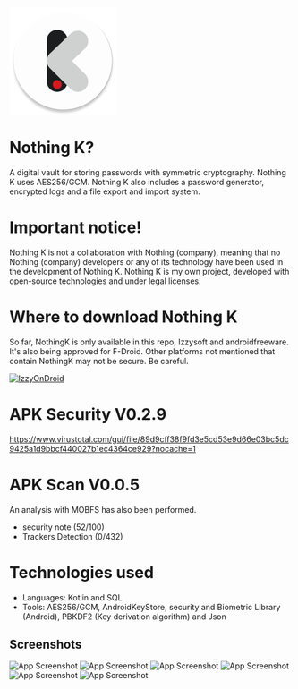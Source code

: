 


![App Screenshot](https://github.com/cuadratico/NothingK/blob/master/fastlane/metadata/android/en-US/images/icon.png)

# Nothing K?

A digital vault for storing passwords with symmetric cryptography. Nothing K uses AES256/GCM.
Nothing K also includes a password generator, encrypted logs and a file export and import system.

# Important notice!
Nothing K is not a collaboration with Nothing (company), meaning that no Nothing (company) developers or any of its technology have been used in the development of Nothing K. Nothing K is my own project, developed with open-source technologies and under legal licenses.

# Where to download Nothing K
So far, NothingK is only available in this repo, Izzysoft and androidfreeware. It's also being approved for F-Droid.
Other platforms not mentioned that contain NothingK may not be secure.
Be careful.

[![IzzyOnDroid](https://gitlab.com/IzzyOnDroid/repo/-/raw/master/assets/IzzyOnDroid.png)](https://apt.izzysoft.de/packages/com.nothingsecure)

# APK Security V0.2.9
https://www.virustotal.com/gui/file/89d9cff38f9fd3e5cd53e9d66e03bc5dc9425a1d9bbcf440027b1ec4364ce929?nocache=1

# APK Scan V0.0.5
An analysis with MOBFS has also been performed.
- security note (52/100)
- Trackers Detection (0/432)


# Technologies used
 - Languages: Kotlin and SQL
 - Tools: AES256/GCM, AndroidKeyStore, security and Biometric Library (Android), PBKDF2 (Key derivation algorithm) and Json

 ## Screenshots

![App Screenshot](https://github.com/cuadratico/NothingK/blob/master/fastlane/metadata/android/en-US/images/phoneScreenshots/image_1.png)
![App Screenshot](https://github.com/cuadratico/NothingK/blob/master/fastlane/metadata/android/en-US/images/phoneScreenshots/image_2.png)
![App Screenshot](https://github.com/cuadratico/NothingK/blob/master/fastlane/metadata/android/en-US/images/phoneScreenshots/image_3.png)
![App Screenshot](https://github.com/cuadratico/NothingK/blob/master/fastlane/metadata/android/en-US/images/phoneScreenshots/image_4.png)
![App Screenshot](https://github.com/cuadratico/NothingK/blob/master/fastlane/metadata/android/en-US/images/phoneScreenshots/image_5.png)
![App Screenshot](https://github.com/cuadratico/NothingK/blob/master/fastlane/metadata/android/en-US/images/phoneScreenshots/image_6.png)


